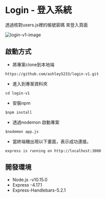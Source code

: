 # Login - 登入系統
透過核對users.js裡的帳號密碼 來登入頁面

![login-v1-image](https://res.cloudinary.com/dnivakimu/image/upload/v1616758823/%E6%88%AA%E5%9C%96_2021-03-26_%E4%B8%8B%E5%8D%887.39.52_vc6rq1.png)


## 啟動方式
+ 將專案clone到本地端
```
https://github.com/ashley5233/login-v1.git
```
+ 進入到專案資料夾
```
cd login-v1
```
+ 安裝npm
```
$npm install
```
+ 透過nodemon 啟動專案
```
$nodemon app.js
```
+ 當終端機出現以下畫面，表示成功連接。
```
express is running on http://localhost:3000
```

## 開發環境
+ Node.js -v10.15.0
+ Express -4.17.1
+ Express-Handlebars-5.2.1

